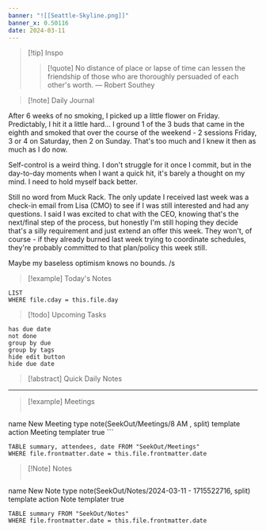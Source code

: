 ```yaml
---
banner: "![[Seattle-Skyline.png]]"
banner_x: 0.50116
date: 2024-03-11
---
```


> [!tip] Inspo
>> [!quote] No distance of place or lapse of time can lessen the friendship of those who are thoroughly persuaded of each other's worth.
> — Robert Southey

>[!note] Daily Journal

After 6 weeks of no smoking, I picked up a little flower on Friday. Predictably, I hit it a little hard... I ground 1 of the 3 buds that came in the eighth and smoked that over the course of the weekend - 2 sessions Friday, 3 or 4 on Saturday, then 2 on Sunday. That's too much and I knew it then as much as I do now.

Self-control is a weird thing. I don't struggle for it once I commit, but in the day-to-day moments when I want a quick hit, it's barely a thought on my mind. I need to hold myself back better. 

Still no word from Muck Rack. The only update I received last week was a check-in email from Lisa (CMO) to see if I was still interested and had any questions. I said I was excited to chat with the CEO, knowing that's the next/final step of the process, but honestly I'm still hoping they decide that's a silly requirement and just extend an offer this week. They won't, of course - if they already burned last week trying to coordinate schedules, they're probably committed to that plan/policy this week still. 

Maybe my baseless optimism knows no bounds. /s

> [!example] Today's Notes
```dataview
LIST
WHERE file.cday = this.file.day
```

> [!todo] Upcoming Tasks

```tasks
has due date
not done
group by due
group by tags
hide edit button
hide due date
```

> [!abstract] Quick Daily Notes




---

> [!example] Meetings
>  ```button
name New Meeting
type note(SeekOut/Meetings/8  AM , split) template
action Meeting
templater true ```

```dataview  
TABLE summary, attendees, date FROM "SeekOut/Meetings"  
WHERE file.frontmatter.date = this.file.frontmatter.date  
```

> [!Note]  Notes
> ```button
name New Note
type note(SeekOut/Notes/2024-03-11 - 1715522716, split) template
action Note
templater true
```dataview
TABLE summary FROM "SeekOut/Notes"  
WHERE file.frontmatter.date = this.file.frontmatter.date  
```

​